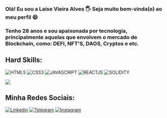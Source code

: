 ### Olá! Eu sou a Laíse Vieira Alves 🖐 Seja muito bem-vinda(o) ao meu perfil 😄 
 
### Tenho 28 anos e sou apaixonada por tecnologia, principalmente aquelas que envolvem o mercado de Blockchain, como: DEFI, NFT'S, DAOS, Cryptos e etc. 

## Hard Skills:

![HTML5](https://img.shields.io/badge/HTML5-E34F26?style=for-the-badge&logo=html5&logoColor=white) 
![CSS3](https://img.shields.io/badge/CSS3-1572B6?style=for-the-badge&logo=css3&logoColor=white) 
![JAVASCRIPT](https://img.shields.io/badge/JavaScript-323330?style=for-the-badge&logo=javascript&logoColor=F7DF1E) 
![REACTJS](https://img.shields.io/badge/-React.js-0D1117?style=for-the-badge&logo=react&labelColor=0D1117) 
![SOLIDITY](https://img.shields.io/badge/Ethereum-3C3C3D?style=for-the-badge&logo=Ethereum&logoColor=white)



<picture>
<source 
  srcset="https://github-readme-stats.vercel.app/api?username=laisevdev&show_icons=true&theme=aura"
  media="(prefers-color-scheme: dark)"
/>
<source
  srcset="https://github-readme-stats.vercel.app/api?username=anuraghazra&show_icons=true"
  media="(prefers-color-scheme: light), (prefers-color-scheme: no-preference)"
/>
<img src="https://github-readme-stats.vercel.app/api?username=anuraghazra&show_icons=true" />
</picture>

## Minha Redes Sociais:

[![Linkedin](https://img.shields.io/badge/LinkedIn-0077B5?style=for-the-badge&logo=linkedin&logoColor=white)](https://www.linkedin.com/in/laisevdev/)
[![Telegram](https://img.shields.io/badge/Telegram-2CA5E0?style=for-the-badge&logo=telegram&logoColor=white)](https://t.me/laisev)
[![Instagram](https://img.shields.io/badge/Instagram-E4405F?style=for-the-badge&logo=instagram&logoColor=white)](https://www.instagram.com/criptonoobr/)
